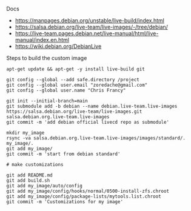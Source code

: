 Docs

- https://manpages.debian.org/unstable/live-build/index.html
- https://salsa.debian.org/live-team/live-images/-/tree/debian/
- https://live-team.pages.debian.net/live-manual/html/live-manual/index.en.html
- https://wiki.debian.org/DebianLive

Steps to build the custom image

    apt-get update && apt-get -y install live-build git

    git config --global --add safe.directory /project
    git config --global user.email "zoredache@gmail.com"
    git config --global user.name "Chris Francy"

    git init --initial-branch=main
    git submodule add -b debian --name debian.live-team.live-images https://salsa.debian.org/live-team/live-images.git salsa.debian.org.live-team.live-images
    git commit -m 'add debian official livecd repo as submodule'

    mkdir my_image
    rsync -va salsa.debian.org.live-team.live-images/images/standard/. my_image/.
    git add my_image/
    git commit -m 'start from debian standard'

    # make customizations

    git add README.md
    git add build.sh
    git add my_image/auto/config
    git add my_image/config/hooks/normal/0500-install-zfs.chroot
    git add my_image/config/package-lists/mytools.list.chroot
    git commit -m 'Customizations for my image'
